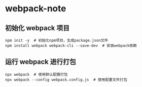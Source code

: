 # webpack-note

## 初始化 webpack 项目

```
npm init -y  # 初始化npm项目，生成package.json文件
npm install webpack webpack-cli --save-dev  # 安装webpack依赖
```

## 运行 webpack 进行打包

```
npx webpack  # 使用默认配置打包
npx webpack --config webpack.config.js  # 使用配置文件打包
```

